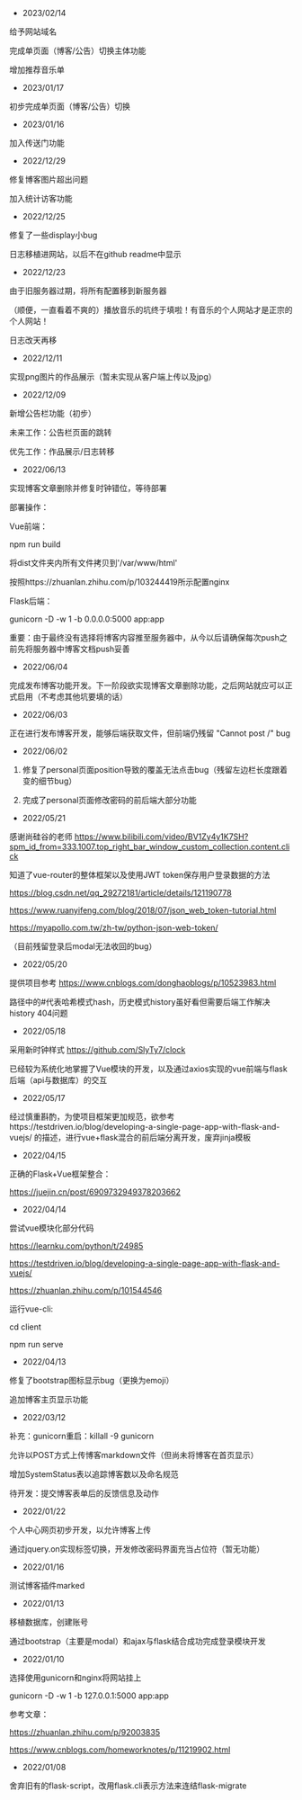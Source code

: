 + 2023/02/14

给予网站域名

完成单页面（博客/公告）切换主体功能

增加推荐音乐单

+ 2023/01/17

初步完成单页面（博客/公告）切换

+ 2023/01/16

加入传送门功能

+ 2022/12/29

修复博客图片超出问题

加入统计访客功能

+ 2022/12/25

修复了一些display小bug

日志移植进网站，以后不在github readme中显示

+ 2022/12/23

由于旧服务器过期，将所有配置移到新服务器

（顺便，一直看着不爽的）播放音乐的坑终于填啦！有音乐的个人网站才是正宗的个人网站！

日志改天再移

+ 2022/12/11

实现png图片的作品展示（暂未实现从客户端上传以及jpg）

+ 2022/12/09

新增公告栏功能（初步）

未来工作：公告栏页面的跳转

优先工作：作品展示/日志转移

+ 2022/06/13

实现博客文章删除并修复时钟错位，等待部署

部署操作：

Vue前端：

npm run build

将dist文件夹内所有文件拷贝到'/var/www/html'

按照https://zhuanlan.zhihu.com/p/103244419所示配置nginx

Flask后端：

gunicorn -D -w 1 -b 0.0.0.0:5000 app:app

重要：由于最终没有选择将博客内容推至服务器中，从今以后请确保每次push之前先将服务器中博客文档push妥善

+ 2022/06/04

完成发布博客功能开发。下一阶段欲实现博客文章删除功能，之后网站就应可以正式启用（不考虑其他坑要填的话）

+ 2022/06/03

正在进行发布博客开发，能够后端获取文件，但前端仍残留 "Cannot post /" bug

+ 2022/06/02

1. 修复了personal页面position导致的覆盖无法点击bug（残留左边栏长度跟着变的细节bug）

2. 完成了personal页面修改密码的前后端大部分功能

+ 2022/05/21

感谢尚硅谷的老师 https://www.bilibili.com/video/BV1Zy4y1K7SH?spm_id_from=333.1007.top_right_bar_window_custom_collection.content.click

知道了vue-router的整体框架以及使用JWT token保存用户登录数据的方法

https://blog.csdn.net/qq_29272181/article/details/121190778

https://www.ruanyifeng.com/blog/2018/07/json_web_token-tutorial.html

https://myapollo.com.tw/zh-tw/python-json-web-token/

（目前残留登录后modal无法收回的bug）

+ 2022/05/20

提供项目参考 https://www.cnblogs.com/donghaoblogs/p/10523983.html

路径中的#代表哈希模式hash，历史模式history虽好看但需要后端工作解决history 404问题

+ 2022/05/18

采用新时钟样式 https://github.com/SlyTy7/clock

已经较为系统化地掌握了Vue模块的开发，以及通过axios实现的vue前端与flask后端（api与数据库）的交互

+ 2022/05/17

经过慎重斟酌，为使项目框架更加规范，欲参考https://testdriven.io/blog/developing-a-single-page-app-with-flask-and-vuejs/ 的描述，进行vue+flask混合的前后端分离开发，废弃jinja模板

+ 2022/04/15

正确的Flask+Vue框架整合：

https://juejin.cn/post/6909732949378203662

+ 2022/04/14

尝试vue模块化部分代码

https://learnku.com/python/t/24985

https://testdriven.io/blog/developing-a-single-page-app-with-flask-and-vuejs/

https://zhuanlan.zhihu.com/p/101544546

运行vue-cli:

cd client

npm run serve

+ 2022/04/13

修复了bootstrap图标显示bug（更换为emoji）

追加博客主页显示功能

+ 2022/03/12

补充：gunicorn重启：killall -9 gunicorn

允许以POST方式上传博客markdown文件（但尚未将博客在首页显示）

增加SystemStatus表以追踪博客数以及命名规范

待开发：提交博客表单后的反馈信息及动作

+ 2022/01/22

个人中心网页初步开发，以允许博客上传

通过jquery.on实现标签切换，开发修改密码界面充当占位符（暂无功能）

+ 2022/01/16

测试博客插件marked

+ 2022/01/13

移植数据库，创建账号

通过bootstrap（主要是modal）和ajax与flask结合成功完成登录模块开发

+ 2022/01/10

选择使用gunicorn和nginx将网站挂上

gunicorn -D -w 1 -b 127.0.0.1:5000 app:app

参考文章：

https://zhuanlan.zhihu.com/p/92003835

https://www.cnblogs.com/homeworknotes/p/11219902.html

+ 2022/01/08

舍弃旧有的flask-script，改用flask.cli表示方法来连结flask-migrate